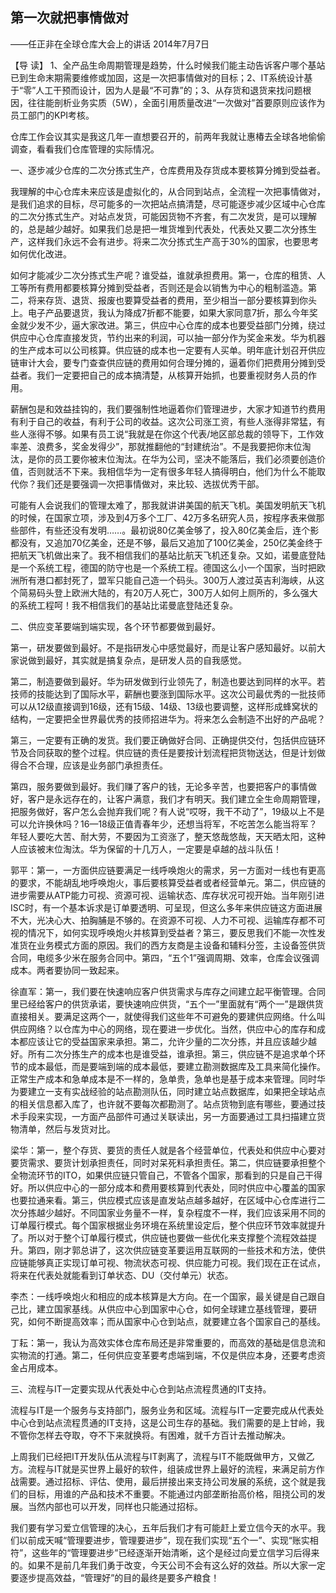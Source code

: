 ## 第一次就把事情做对

——任正非在全球仓库大会上的讲话
2014年7月7日



【导  读】 1、全产品生命周期管理是趋势，什么时候我们能主动告诉客户哪个基站已到生命末期需要维修或加固，这是一次把事情做对的目标；2、IT系统设计基于“零”人工干预而设计，因为人是最“不可靠”的；3、从存货和退货来找问题根因，往往能剖析业务实质（5W），全面引用质量改进“一次做对”首要原则应该作为员工部门的KPI考核。



仓库工作会议其实是我这几年一直想要召开的，前两年我就让惠椿去全球各地偷偷调查，看看我们仓库管理的实际情况。

一、逐步减少仓库的二次分拣式生产，仓库费用及存货成本要核算分摊到受益者。

我理解的中心仓库未来应该是虚拟化的，从合同到站点，全流程一次把事情做对，是我们追求的目标，尽可能多的一次把站点搞清楚，尽可能逐步减少区域中心仓库的二次分拣式生产。对站点发货，可能因货物不齐套，有二次发货，是可以理解的，总是越少越好。如果我们总是把一堆货堆到代表处，代表处又要二次分拣生产，这样我们永远不会有进步。将来二次分拣式生产高于30%的国家，也要思考如何优化改进。

如何才能减少二次分拣式生产呢？谁受益，谁就承担费用。第一，仓库的租赁、人工等所有费用都要核算分摊到受益者，否则还是会以销售为中心的粗制滥造。第二，将来存货、退货、报废也要算受益者的费用，至少相当一部分要核算到你头上。电子产品要退货，我认为降成7折都不能要，如果大家同意7折，那么今年奖金就少发不少，逼大家改进。第三，供应中心仓库的成本也要受益部门分摊，绕过供应中心仓库直接发货，节约出来的利润，可以抽一部分作为奖金来发。华为机器的生产成本可以公司核算。供应链的成本也一定要有人买单。明年底计划召开供应链审计大会，要专门查查供应链的费用如何合理分摊的，逼着你们把费用分摊到受益者。我们一定要把自己的成本搞清楚，从核算开始抓，也要重视财务人员的作用。

薪酬包是和效益挂钩的，我们要强制性地逼着你们管理进步，大家才知道节约费用有利于自己的收益，有利于公司的收益。这次公司涨工资，有些人涨得非常猛，有些人涨得不够。如果有员工说“我就是在你这个代表/地区部总裁的领导下，工作效率差、浪费多，奖金发得少”，那就推翻他的“封建统治”。不是我要把你末位淘汰，是你的员工要你被末位淘汰。在华为公司，坚决不能落后，我们必须要创造价值，否则就活不下来。我相信华为一定有很多年轻人搞得明白，他们为什么不能取代你？我们还是要强调一次把事情做对，来比较、选拔优秀干部。

可能有人会说我们的管理太难了，那我就讲讲美国的航天飞机。美国发明航天飞机的时候，在国家立项，涉及到4万多个工厂、42万多名研究人员，按程序表来做那些部件，有些还没有发明……。最初说80亿美金够了，投入80亿美金后，连个影都没有，又追加70亿美金，还是不够，最后又追加了100亿美金，250亿美金终于把航天飞机做出来了。我不相信我们的基站比航天飞机还复杂。又如，诺曼底登陆是一个系统工程，德国的防守也是一个系统工程。德国这么小一个国家，当时把欧洲所有港口都封死了，盟军只能自己造一个码头。300万人渡过英吉利海峡，从这个简易码头登上欧洲大陆的，有20万人死亡，300万人如何上厕所的，多么强大的系统工程呵！我不相信我们的基站比诺曼底登陆还复杂。

二、供应变革要端到端实现，各个环节都要做到最好。

第一，研发要做到最好。不是指研发心中感觉最好，而是让客户感知最好。以前大家说做到最好，其实就是搞复杂点，是研发人员的自我感觉。

第二，制造要做到最好。华为研发做到行业领先了，制造也要达到同样的水平。若技师的技能达到了国际水平，薪酬也要涨到国际水平。这次公司最优秀的一批技师可以从12级直接调到16级，还有15级、14级、13级也要调整，这样形成蜂窝状的结构，一定要把全世界最优秀的技师招进华为。将来怎么会制造不出好的产品呢？

第三，一定要有正确的发货。我们要正确做好合同、正确提供交付，包括供应链环节及合同获取的整个过程。供应链的责任是要按计划流程把货物送达，但是计划做得合不合理，应该是业务部门承担责任。

第四，服务要做到最好。我们赚了客户的钱，无论多辛苦，也要把客户的事情做好，客户是永远存在的，让客户满意，我们才有明天。我们建立全生命周期管理，把服务做好，客户怎么会抛弃我们呢？有人说“哎呀，我干不动了”，19级以上不是可以允许换休吗？16—18级正值青春年少，还想当将军，不吃苦怎么能当将军？年轻人要吃大苦、耐大劳，不要因为工资涨了，整天悠哉悠哉，天天晒太阳，这种人应该被末位淘汰。华为保留的十几万人，一定要是卓越的战斗队伍！

郭平：第一，一方面供应链要满足一线呼唤炮火的需求，另一方面对一线也有更高的要求，不能胡乱地呼唤炮火，事后要核算受益者或者经营单元。第二，供应链的进步需要从ATP能力可视、资源可视、运输状态、库存状况可视开始。当年刚引进ISC时，有一个基本诉求是订单要透明、可呈现，但这么多年来供应链这方面进展不大，光决心大、拍胸脯是不够的。在资源不可视、人力不可视、运输库存都不可视的情况下，如何实现呼唤炮火并核算到受益者？第三，要反思我们不能一次性发准货在业务模式方面的原因。我们的西方友商是主设备和辅料分签，主设备签供货合同，电缆多少米在服务合同中。第四，“五个1”强调周期、效率，仓库会议强调成本。两者要协同一致起来。

徐直军：第一，我们要在快速响应客户供货需求与库存之间建立起平衡管理。合同里已经给客户的供货承诺，要快速响应供货，“五个一”里面就有“两个一”是跟供货直接相关。要满足这两个一，就使得我们这些年不可避免的要建供应网络。什么叫供应网络？以仓库为中心的网络，现在要进一步优化。当然，供应中心的库存和成本都应该让它的受益国家来承担。第二，允许少量的二次分拣，并且应该越少越好。所有二次分拣生产的成本也是谁受益，谁承担。第三，供应链不是追求单个环节的成本最低，而是要端到端的成本最低，要建立勘测数据库及工具来简化操作。正常生产成本和急单成本是不一样的，急单贵，急单也是基于成本来管理。同时华为要建立一支有实战经验的站点勘测队伍，同时建立站点数据库，如果把全球站点的相关信息都入库了，也许就不要每次都勘测了。站点货物到底有哪些，要通过技术手段来实现，一方面产品部件可通过关联读出，另一方面要通过工具扫描建立货物清单，然后与发货对比。

梁华：第一，整个存货、要货的责任人就是各个经营单位，代表处和供应中心要对要货需求、要货计划承担责任，同时对呆死料承担责任。第二，供应链要承担整个全物流环节的ITO，如果供应链只管自己，不管各个国家，那看到的只是自己干得好。所以供应中心的一部分成本和费用要核算到代表处，同时供应中心覆盖的国家也要拉通来看。第三，供应模式应该是直发站点越多越好，在区域中心仓库进行二次分拣越少越好。不同国家业务量不一样，复杂程度不一样，我们应该采用不同的订单履行模式。每个国家根据业务环境在系统里设定后，整个供应环节效率就提升了。所以对于整个订单履行模式，供应链也要做一些优化来支撑整个流程效益提升。第四，刚才郭总讲了，这次供应链变革要运用互联网的一些技术和方法，使供应链能够真正实现订单可视、物流状态可视、供应能力可视。我们现在正在试点，将来在代表处就能看到订单状态、DU（交付单元）状态。

李杰：一线呼唤炮火和相应的成本核算是大方向。在一个国家，最关键是自己跟自己比，建立国家基线。从供应中心到国家中心仓，如何全球建立基线管理，要研究，如何不断提高效率；而从国家中心仓到站点，就要建立各个国家自己的基线。

丁耘：第一，我认为高效实体仓库布局还是非常重要的，而高效的基础是信息流和实物流的打通。第二，任何供应变革要考虑端到端，不仅是供应本身，还要考虑资金占用成本。

三、流程与IT一定要实现从代表处中心仓到站点流程贯通的IT支持。

流程与IT是一个服务与支持部门，服务业务和区域。流程与IT一定要完成从代表处中心仓到站点流程贯通的IT支持，这是公司生存的基础。我们需要的是上甘岭，我不管你怎样去夺取，夺不下来就换将。有困难，就千方百计去推动解决。

上周我们已经把IT开发队伍从流程与IT剥离了，流程与IT不能既做甲方，又做乙方。流程与IT就是买世界上最好的软件，组装成世界上最好的流程，来满足前方作战需要。通过招标、评估、使用，最后拼接出来支持公司发展的系统，这个就是我们的目标，用谁的产品和技术不重要。不能通过内部垄断抬高价格，阻挠公司的发展。当然内部也可以开发，同样也只能通过招标。

我们要有学习爱立信管理的决心，五年后我们才有可能赶上爱立信今天的水平。我们以前成天喊“管理要进步，管理要进步”，现在我们实现“五个一”、实现“账实相符”，这些年的“管理要进步”已经逐渐开始清晰，这个是经过向爱立信学习后得来的。如果不是前几年我们勇于改变，今天公司不会有这么好的效益。所以大家一定要逐步提高效益，“管理好”的目的最终是要多产粮食！
